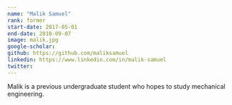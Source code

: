 ```yaml
---
name: "Malik Samuel"
rank: former
start-date: 2017-05-01
end-date: 2018-09-07
image: malik.jpg
google-scholar:
github: https://github.com/maliksamuel
linkedin: https://www.linkedin.com/in/malik-samuel
twitter:
---
```


Malik is a previous undergraduate student who hopes to study mechanical engineering.
